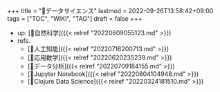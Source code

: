 +++
title = "📝データサイエンス"
lastmod = 2022-09-26T13:58:42+09:00
tags = ["TOC", "WIKI", "TAG"]
draft = false
+++

-   up: [📁自然科学]({{< relref "20220609055123.md" >}})
-   refs.
    -   [📁人工知能]({{< relref "20220716200713.md" >}})
    -   [📂応用数学]({{< relref "20220620235239.md" >}})
    -   [📝データ分析]({{< relref "20220709184155.md" >}})
    -   [📝Jupyter Notebook]({{< relref "20220804104948.md" >}})
    -   [📝Clojure Data Science]({{< relref "20220324181510.md" >}})
